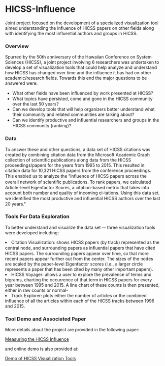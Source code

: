 # HICSS-Influence
Joint project focused on the development of a specialized visualization tool aimed understanding the influence of HICSS papers on other fields along with identifying the most influential authors and groups in HICSS.

<h3>Overview</h3>

Spurred by the 50th anniversary of the Hawaiian Conference on System Sciences (HICSS), a joint project involving 6 researchers was undertaken to develop a set of visualization tools that could help analyze and understand how HICSS has changed over time and the influence it has had on other academic/research fields.  Towards this end the major questions to be answered were:
<ul>
<li>What other ﬁelds have been inﬂuenced by work presented at HICSS?
<li>What topics have persisted, come and gone in the HICSS community over the last 50 years?
<li>Can we develop tools that will help organizers better understand what their community and related communities are talking about?
<li>Can we identify productive and inﬂuential researchers and groups in the HICSS community (ranking)?
</ul>

<h3>Data</h3>

To answer these and other questions, a data set of HICSS citations was created by combining citation data from the Microsoft Academic Graph collection of scientific publications along data from the HICSS proceedings/papers for the years from 1995 to 2015.  This resulted in citation data for 10,321 HICSS papers from the conference proceedings. This enabled us to analyze the "inﬂuence of HICSS papers across the overall network of scientiﬁc publications. To rank papers, we calculated Article-level Eigenfactor Scores, a citation-based metric that takes into account both number and quality of incoming ci-tations. Using this data set, we identiﬁed the most productive and inﬂuential HICSS authors over the last 20 years."


<h3>Tools For Data Exploration</h3>

To better understand and visualize the data set -- three visualization tools were developed including:

<li> Citation Visualization: shows HICSS papers (by track) represented as the central node, and surrounding papers as inﬂuential papers that have cited HICSS papers. The surrounding papers appear over time, so that more recent papers appear further out from the center. The sizes of the nodes are scaled by the paper-level Eigenfactor scores (i.e., a larger circle represents a paper that has been cited by many other important papers).
<li>HICSS Voyager: allows a user to explore the prevalence of terms and bigrams, charting the occurrence of that term in HICSS papers for every year between 1995 and 2015. A line chart of these counts is then presented, either in raw counts or normal-
<li> Track Explorer: plots either the number of articles or the combined influence of all the articles within each of the HICSS tracks between 1996 and 2015.

<h3>Tool Demo and Associated Paper</h3>

More details about the project are provided in the following paper:

<a href = "http://scholar-dot-eigenfactor-dot-org.s3.amazonaws.com/hicss/HICSS_50.pdf">Measuring the HICSS Influence</a>

and online demo is also provided at:

<a href="http://scholar.eigenfactor.org/hicss">Demo of HICSS Visualization Tools</a>
